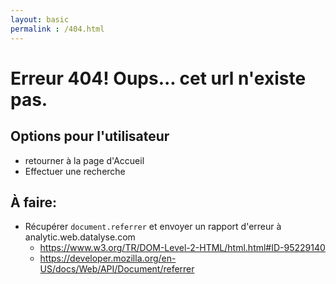 ```yaml
---
layout: basic
permalink : /404.html
---
```


# Erreur 404! Oups... cet url n'existe pas.

## Options pour l'utilisateur

  - retourner à la page d'Accueil
  - Effectuer une recherche

## À faire:

  - Récupérer `document.referrer` et envoyer un rapport d'erreur à analytic.web.datalyse.com
    - https://www.w3.org/TR/DOM-Level-2-HTML/html.html#ID-95229140
    - https://developer.mozilla.org/en-US/docs/Web/API/Document/referrer
